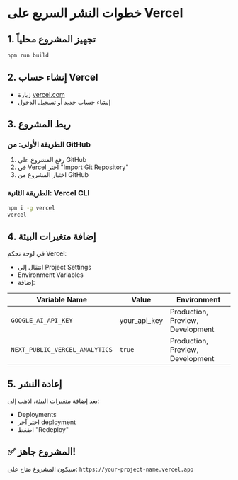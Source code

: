 # خطوات النشر السريع على Vercel

## 1. تجهيز المشروع محلياً
```bash
npm run build
```

## 2. إنشاء حساب Vercel
- زيارة [vercel.com](https://vercel.com)
- إنشاء حساب جديد أو تسجيل الدخول

## 3. ربط المشروع
### الطريقة الأولى: من GitHub
1. رفع المشروع على GitHub
2. في Vercel اختر "Import Git Repository"
3. اختيار المشروع من GitHub

### الطريقة الثانية: Vercel CLI
```bash
npm i -g vercel
vercel
```

## 4. إضافة متغيرات البيئة
في لوحة تحكم Vercel:
- انتقال إلى Project Settings
- Environment Variables
- إضافة:

| Variable Name | Value | Environment |
|---------------|-------|-------------|
| `GOOGLE_AI_API_KEY` | your_api_key | Production, Preview, Development |
| `NEXT_PUBLIC_VERCEL_ANALYTICS` | `true` | Production, Preview, Development |

## 5. إعادة النشر
بعد إضافة متغيرات البيئة، اذهب إلى:
- Deployments
- اختر آخر deployment
- اضغط "Redeploy"

## ✅ المشروع جاهز!
سيكون المشروع متاح على: `https://your-project-name.vercel.app`
